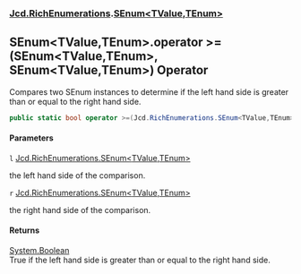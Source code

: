 ### [Jcd.RichEnumerations](Jcd.RichEnumerations.md 'Jcd.RichEnumerations').[SEnum&lt;TValue,TEnum&gt;](Jcd.RichEnumerations.SEnum_TValue,TEnum_.md 'Jcd.RichEnumerations.SEnum<TValue,TEnum>')

## SEnum<TValue,TEnum>.operator >=(SEnum<TValue,TEnum>, SEnum<TValue,TEnum>) Operator

Compares two SEnum instances to determine if the left hand side is greater than or equal to the right hand side.

```csharp
public static bool operator >=(Jcd.RichEnumerations.SEnum<TValue,TEnum>? l, Jcd.RichEnumerations.SEnum<TValue,TEnum>? r);
```
#### Parameters

<a name='Jcd.RichEnumerations.SEnum_TValue,TEnum_.op_GreaterThanOrEqual(Jcd.RichEnumerations.SEnum_TValue,TEnum_,Jcd.RichEnumerations.SEnum_TValue,TEnum_).l'></a>

`l` [Jcd.RichEnumerations.SEnum&lt;](Jcd.RichEnumerations.SEnum_TValue,TEnum_.md 'Jcd.RichEnumerations.SEnum<TValue,TEnum>')[TValue](Jcd.RichEnumerations.SEnum_TValue,TEnum_.md#Jcd.RichEnumerations.SEnum_TValue,TEnum_.TValue 'Jcd.RichEnumerations.SEnum<TValue,TEnum>.TValue')[,](Jcd.RichEnumerations.SEnum_TValue,TEnum_.md 'Jcd.RichEnumerations.SEnum<TValue,TEnum>')[TEnum](Jcd.RichEnumerations.SEnum_TValue,TEnum_.md#Jcd.RichEnumerations.SEnum_TValue,TEnum_.TEnum 'Jcd.RichEnumerations.SEnum<TValue,TEnum>.TEnum')[&gt;](Jcd.RichEnumerations.SEnum_TValue,TEnum_.md 'Jcd.RichEnumerations.SEnum<TValue,TEnum>')

the left hand side of the comparison.

<a name='Jcd.RichEnumerations.SEnum_TValue,TEnum_.op_GreaterThanOrEqual(Jcd.RichEnumerations.SEnum_TValue,TEnum_,Jcd.RichEnumerations.SEnum_TValue,TEnum_).r'></a>

`r` [Jcd.RichEnumerations.SEnum&lt;](Jcd.RichEnumerations.SEnum_TValue,TEnum_.md 'Jcd.RichEnumerations.SEnum<TValue,TEnum>')[TValue](Jcd.RichEnumerations.SEnum_TValue,TEnum_.md#Jcd.RichEnumerations.SEnum_TValue,TEnum_.TValue 'Jcd.RichEnumerations.SEnum<TValue,TEnum>.TValue')[,](Jcd.RichEnumerations.SEnum_TValue,TEnum_.md 'Jcd.RichEnumerations.SEnum<TValue,TEnum>')[TEnum](Jcd.RichEnumerations.SEnum_TValue,TEnum_.md#Jcd.RichEnumerations.SEnum_TValue,TEnum_.TEnum 'Jcd.RichEnumerations.SEnum<TValue,TEnum>.TEnum')[&gt;](Jcd.RichEnumerations.SEnum_TValue,TEnum_.md 'Jcd.RichEnumerations.SEnum<TValue,TEnum>')

the right hand side of the comparison.

#### Returns
[System.Boolean](https://docs.microsoft.com/en-us/dotnet/api/System.Boolean 'System.Boolean')  
True if the left hand side is greater than or equal to the right hand side.
